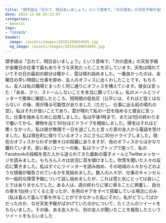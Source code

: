```yaml
---
title: "頭字語は「忘れて、明日会いましょう」という意味で、「次の週末」の天気予報が金曜日の仕事で最もありそうな天気だったことを示しています。"
date: 2019-12-08 05:53:07
categories:
- General
tags:
- "FAVWIN"
header:
  image: /assets/images/20191208054945.jpg
  og_image: /assets/images/20191208054945.jpg
---
```


頭字語は「忘れて、明日会いましょう」という意味で、「次の週末」の天気予報が金曜日の仕事で最もありそうな天気だったことを示しています。天気は晴れていてその日の最初の部分は暖かく、雲は晴れ始めました。一番良かったのは、金曜日の早い時間に仕事を辞め、友人のオフィスに出くわしたことです。もちろん、友人は私の職場とまったく同じ通りにオフィスを構えています。彼女は言った：「ああ、クソ、ストームしないことを本当に願っている」。私のメールとツイッターで簡単に確認したところ、短時間の低気圧（公平には、それほど低くはならない）の後、雨が降る可能性がありました（ただし、仕事に出る前の晴れの空）。私はそれが良いことであり、雲が晴れて私の一日を始めると彼女に言った。仕事を始めるために出発しました。私は午後1時まで、または1日の終わりまで働いてから、建物を出て30分ほどドライブを開始しました。帰宅はそれほど悪くなかった。私は彼が無傷で一日を過ごしたと言った家の友人から電話を受けました。私は現在町に借りているオフィスにさらに30分ドライブしました。現在のオフィスからわずか数キロの距離にありますが、他のオフィスからはかなり離れています。良い長いコーヒーの後、私はラップトップで座って、私のFacebookの投稿を見た人から送られてきた最新の電子メールとTwitterメッセージを読みました。もちろん人々は状況に耳を傾けました。吹雪を聞いた人々の反応に驚きました。私はすぐにツイッターを読み始め、その地域の人々からどのような情報が報告されているかを見始めました。数人の人々が、仕事のキャンセルや一般的な降雪予報について話し始めましたが、これは雪と氷にとっては良いことではありませんでした。ある人は、週の終わりに家に帰ることに興奮し、自分の車を1台持ってくると言ったが、冬用のギアをすべて搭載している場合にのみ（私は喜んで喜んで車を作ることができなかった私にそれ）。私がどうしてばかだったのか、なぜ天気予報がばかげていたのかについて、たくさんのツイートをもらいました。その後、ある友人から、別の友人が聞いたことを報告したというツイートをもらいました
